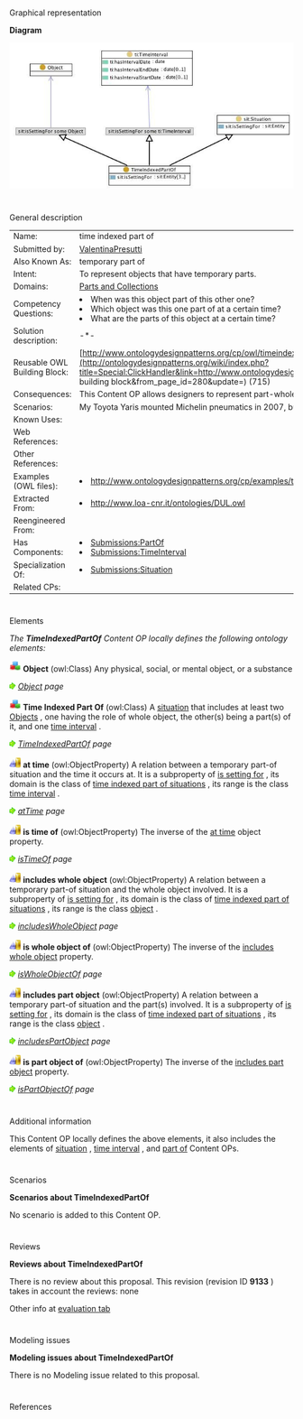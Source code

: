 # 

 Graphical representation



__Diagram__ 





[![Image:timeindexedpartof.jpg](./20080507173141!Timeindexedpartof.jpg)](../Image/Timeindexedpartof.jpg.md "Image:timeindexedpartof.jpg")





# 

 General description




|  |  |
| --- | --- |
|  Name:  |  time indexed part of  |
|  Submitted by:  | [ValentinaPresutti](../User/ValentinaPresutti.md "User:ValentinaPresutti")  |
|  Also Known As:  |  temporary part of  |
|  Intent:  |  To represent objects that have temporary parts.  |
|  Domains:  | [Parts and Collections](../Community/Parts_and_Collections.md "Community:Parts and Collections")  |
|  Competency Questions:  | <li>       When was this object part of this other one?      </li><li>       Which object was this one part of at a certain time?      </li><li>       What are the parts of this object at a certain time?      </li> |
|  Solution description:  |  -\*-  |
|  Reusable OWL Building Block:  | [http://www.ontologydesignpatterns.org/cp/owl/timeindexedpartof.owl](http://ontologydesignpatterns.org/wiki/index.php?title=Special:ClickHandler&link=http://www.ontologydesignpatterns.org/cp/owl/timeindexedpartof.owl&message=OWL building block&from_page_id=280&update=)  (715)  |
|  Consequences:  |  This Content OP allows designers to represent part-whole relations with a temporal index (holding at a certain time).  |
|  Scenarios:  |  My Toyota Yaris mounted Michelin pneumatics in 2007, but in 2008 it mounts Pirelli pneumatics.  |
|  Known Uses:  |  |
|  Web References:  |  |
|  Other References:  |  |
|  Examples (OWL files):  | <li><a class="external free" href="http://www.ontologydesignpatterns.org/cp/examples/timeindexedpartof/yarispneumatics.owl" rel="nofollow" title="http://www.ontologydesignpatterns.org/cp/examples/timeindexedpartof/yarispneumatics.owl">        http://www.ontologydesignpatterns.org/cp/examples/timeindexedpartof/yarispneumatics.owl       </a></li> |
|  Extracted From:  | <li><a class="external free" href="http://www.loa-cnr.it/ontologies/DUL.owl" rel="nofollow" title="http://www.loa-cnr.it/ontologies/DUL.owl">        http://www.loa-cnr.it/ontologies/DUL.owl       </a></li> |
|  Reengineered From:  |  |
|  Has Components:  | <li><a href="./TimeIndexedPartOf.md" title="Submissions:PartOf">        Submissions:PartOf       </a></li><li><a href="../SmartHome_TimeInterval/SmartHome_TimeInterval.md" title="Submissions:TimeInterval">        Submissions:TimeInterval       </a></li> |
|  Specialization Of:  | <li><a href="../DescriptionAndSituation/DescriptionAndSituation.md" title="Submissions:Situation">        Submissions:Situation       </a></li> |
|  Related CPs:  |  |



  





# 

 Elements



_The
 __TimeIndexedPartOf__ 
 Content OP locally defines the following ontology elements:_ 






[![Class](./20px-Class.gif)](../Image/Class.gif.md "Class")
__Object__ 
 (owl:Class) Any physical, social, or mental object, or a substance
 



[![](./11px-ArrowRight.gif)](../Image/ArrowRight.gif.md "ArrowRight.gif")
_[Object](../Object/Object.md "Submissions:TimeIndexedPartOf/Object") 
 page_ 




[![Class](./20px-Class.gif)](../Image/Class.gif.md "Class")
__Time Indexed Part Of__ 
 (owl:Class) A
 [situation](../DescriptionAndSituation/DescriptionAndSituation.md "Submissions:Situation/Situation") 
 that includes at least two
 [Objects](../Object/Object.md "Submissions:TimeIndexedPartOf/Object") 
 , one having the role of whole object, the other(s) being a part(s) of it, and one
 [time interval](../SmartHome_TimeInterval/SmartHome_TimeInterval.md "Submissions:TimeInterval/TimeInterval") 
 .
 



[![](./11px-ArrowRight.gif)](../Image/ArrowRight.gif.md "ArrowRight.gif")
_[TimeIndexedPartOf](./TimeIndexedPartOf.md "Submissions:TimeIndexedPartOf/TimeIndexedPartOf") 
 page_ 




[![ObjectProperty](./20px-ObjectProperty.gif)](../Image/ObjectProperty.gif.md "ObjectProperty")
__at time__ 
 (owl:ObjectProperty) A relation between a temporary part-of situation and the time it occurs at. It is a subproperty of
 [is setting for](./Situation/isSettingFor.md "Submissions:Situation/isSettingFor") 
 , its domain is the class of
 [time indexed part of situations](./TimeIndexedPartOf.md "Submissions:TimeIndexedPartOf/TimeIndexedPartOf") 
 , its range is the class
 [time interval](../SmartHome_TimeInterval/SmartHome_TimeInterval.md "Submissions:TimeInterval/TimeInterval") 
 .
 



[![](./11px-ArrowRight.gif)](../Image/ArrowRight.gif.md "ArrowRight.gif")
_[atTime](./Pollution/atTime.md "Submissions:TimeIndexedPartOf/atTime") 
 page_ 




[![ObjectProperty](./20px-ObjectProperty.gif)](../Image/ObjectProperty.gif.md "ObjectProperty")
__is time of__ 
 (owl:ObjectProperty) The inverse of the
 [at time](./Pollution/atTime.md "Submissions:TimeIndexedPartOf/atTime") 
 object property.
 



[![](./11px-ArrowRight.gif)](../Image/ArrowRight.gif.md "ArrowRight.gif")
_[isTimeOf](./TimeIndexedPartOf/isTimeOf.md "Submissions:TimeIndexedPartOf/isTimeOf") 
 page_ 




[![ObjectProperty](./20px-ObjectProperty.gif)](../Image/ObjectProperty.gif.md "ObjectProperty")
__includes whole object__ 
 (owl:ObjectProperty) A relation between a temporary part-of situation and the whole object involved. It is a subproperty of
 [is setting for](./Situation/isSettingFor.md "Submissions:Situation/isSettingFor") 
 , its domain is the class of
 [time indexed part of situations](./TimeIndexedPartOf.md "Submissions:TimeIndexedPartOf/TimeIndexedPartOf") 
 , its range is the class
 [object](../Object/Object.md "Submissions:TimeIndexedPartOf/Object") 
 .
 



[![](./11px-ArrowRight.gif)](../Image/ArrowRight.gif.md "ArrowRight.gif")
_[includesWholeObject](./TimeIndexedPartOf/includesWholeObject.md "Submissions:TimeIndexedPartOf/includesWholeObject") 
 page_ 




[![ObjectProperty](./20px-ObjectProperty.gif)](../Image/ObjectProperty.gif.md "ObjectProperty")
__is whole object of__ 
 (owl:ObjectProperty) The inverse of the
 [includes whole object](./TimeIndexedPartOf/includesWholeObject.md "Submissions:TimeIndexedPartOf/includesWholeObject") 
 property.
 



[![](./11px-ArrowRight.gif)](../Image/ArrowRight.gif.md "ArrowRight.gif")
_[isWholeObjectOf](./TimeIndexedPartOf/isWholeObjectOf.md "Submissions:TimeIndexedPartOf/isWholeObjectOf") 
 page_ 




[![ObjectProperty](./20px-ObjectProperty.gif)](../Image/ObjectProperty.gif.md "ObjectProperty")
__includes part object__ 
 (owl:ObjectProperty) A relation between a temporary part-of situation and the part(s) involved. It is a subproperty of
 [is setting for](./Situation/isSettingFor.md "Submissions:Situation/isSettingFor") 
 , its domain is the class of
 [time indexed part of situations](./TimeIndexedPartOf.md "Submissions:TimeIndexedPartOf/TimeIndexedPartOf") 
 , its range is the class
 [object](../Object/Object.md "Submissions:TimeIndexedPartOf/Object") 
 .
 



[![](./11px-ArrowRight.gif)](../Image/ArrowRight.gif.md "ArrowRight.gif")
_[includesPartObject](./TimeIndexedPartOf/includesPartObject.md "Submissions:TimeIndexedPartOf/includesPartObject") 
 page_ 




[![ObjectProperty](./20px-ObjectProperty.gif)](../Image/ObjectProperty.gif.md "ObjectProperty")
__is part object of__ 
 (owl:ObjectProperty) The inverse of the
 [includes part object](./TimeIndexedPartOf/includesPartObject.md "Submissions:TimeIndexedPartOf/includesPartObject") 
 property.
 



[![](./11px-ArrowRight.gif)](../Image/ArrowRight.gif.md "ArrowRight.gif")
_[isPartObjectOf](./TimeIndexedPartOf/isPartObjectOf.md "Submissions:TimeIndexedPartOf/isPartObjectOf") 
 page_ 


# 

 Additional information



 This Content OP locally defines the above elements, it also includes the elements of
 [situation](../DescriptionAndSituation/DescriptionAndSituation.md "Submissions:Situation") 
 ,
 [time interval](../SmartHome_TimeInterval/SmartHome_TimeInterval.md "Submissions:TimeInterval") 
 , and
 [part of](./TimeIndexedPartOf.md "Submissions:PartOf") 
 Content OPs.
 



# 

 Scenarios




__Scenarios about TimeIndexedPartOf__ 


 No scenario is added to this Content OP.
 




# 

 Reviews




__Reviews about TimeIndexedPartOf__ 


 There is no review about this proposal.
This revision (revision ID
 __9133__ 
 ) takes in account the reviews: none
 



 Other info at
 [evaluation tab](http://ontologydesignpatterns.org/wiki/index.php?title=Submissions:TimeIndexedPartOf&action=evaluation "http://ontologydesignpatterns.org/wiki/index.php?title=Submissions:TimeIndexedPartOf&action=evaluation") 





  





# 

 Modeling issues




__Modeling issues about TimeIndexedPartOf__ 


 There is no Modeling issue related to this proposal.
 




  





# 

 References